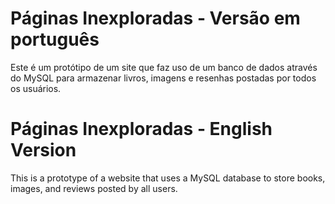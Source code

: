 <h1>Páginas Inexploradas - Versão em português</h1>
<p>Este é um protótipo de um site que faz uso de um banco de dados através do MySQL para armazenar livros, imagens e resenhas postadas por todos os usuários.</p>

<h1>Páginas Inexploradas - English Version</h1>
<p>This is a prototype of a website that uses a MySQL database to store books, images, and reviews posted by all users.</p>

